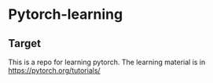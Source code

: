 # Pytorch-learning

## Target
This is a repo for learning pytorch. The learning material is in https://pytorch.org/tutorials/ 